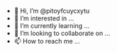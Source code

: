 - 👋 Hi, I’m @pitoyfcuycxytu
- 👀 I’m interested in ...
- 🌱 I’m currently learning ...
- 💞️ I’m looking to collaborate on ...
- 📫 How to reach me ...

<!---
pitoyfcuycxytu/pitoyfcuycxytu is a ✨ special ✨ repository because its `README.md` (this file) appears on your GitHub profile.
You can click the Preview link to take a look at your changes.
--->

